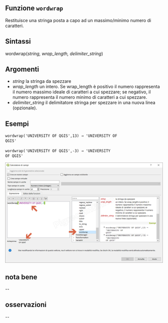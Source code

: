 ## Funzione `wordwrap`

Restituisce una stringa posta a capo ad un massimo/minimo numero di caratteri.

## Sintassi

wordwrap(_string, wrap_length, delimiter_string_)

## Argomenti

* _string_ la stringa da spezzare
* _wrap_length_ un intero. Se wrap_length è positivo il numero rappresenta il numero massimo ideale di caratteri a cui spezzare; se negativo, il numero rappresenta il numero minimo di caratteri a cui spezzare.
* _delimiter_string_ il delimitatore stringa per spezzare in una nuova linea (opzionale).

## Esempi
```
wordwrap('UNIVERSITY OF QGIS',13) → 'UNIVERSITY OF
QGIS'

wordwrap('UNIVERSITY OF QGIS',-3) → 'UNIVERSITY
OF QGIS'
```

![](/img/stringhe_di_testo/wordwrap/wordwrap1.png)

## nota bene

--

## osservazioni

--